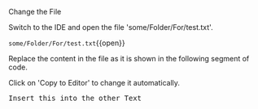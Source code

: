 Change the File


Switch to the IDE and open the file 'some/Folder/For/test.txt'.

`some/Folder/For/test.txt`{{open}}


Replace the content in the file as it is shown in the following segment of code.


Click on 'Copy to Editor' to change it automatically.

<pre class="file" data-filename="some/Folder/For/test.txt" data-target="insert" data-marker="##PLACEHOLDER##">
Insert this into the other Text</pre>

